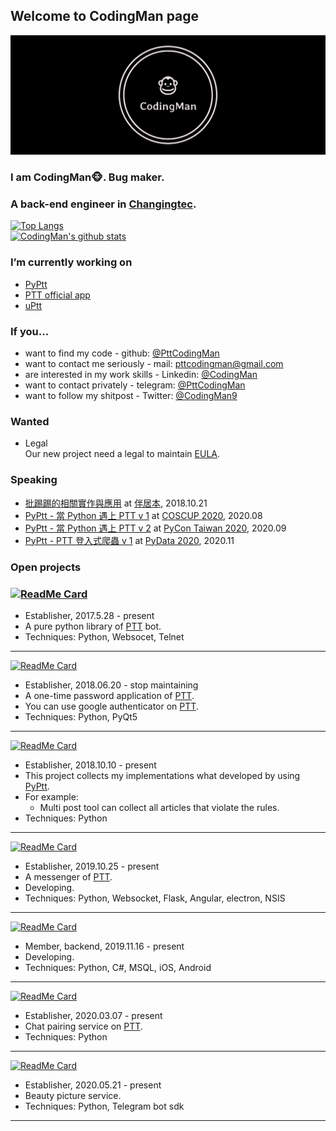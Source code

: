 ## Welcome to CodingMan page

![](https://raw.githubusercontent.com/PttCodingMan/PttCodingMan.github.io/master/logo/facebook_cover_photo_2.png)

### I am CodingMan🐵. Bug maker. 
### A back-end engineer in [Changingtec](https://www.changingtec.com/).  

[![Top Langs](https://github-readme-stats.vercel.app/api/top-langs/?username=PttCodingMan&theme=dark&layout=compact)](https://github.com/PttCodingMan)  
[![CodingMan's github stats](https://github-readme-stats.vercel.app/api?username=PttCodingMan&count_private=true&theme=dark)](https://github.com/PttCodingMan)  

### I’m currently working on 
  * [PyPtt](https://github.com/PttCodingMan/PyPtt)
  * [PTT official app](https://github.com/Ptt-official-app)
  * [uPtt](https://github.com/uPtt-messenger/uPtt)

### If you...
* want to find my code - github: [@PttCodingMan](https://github.com/PttCodingMan)  
* want to contact me seriously - mail: [pttcodingman@gmail.com](mailto:pttcodingman@gmail.com)  
* are interested in my work skills - Linkedin: [@CodingMan](https://www.linkedin.com/in/codingman/)  
* want to contact privately - telegram: [@PttCodingMan](https://t.me/PttCodingMan)  
* want to follow my shitpost - Twitter: [@CodingMan9](https://twitter.com/CodingMan9)  

### Wanted
* Legal  
    Our new project need a legal to maintain [EULA](https://zh.wikipedia.org/wiki/%E6%9C%80%E7%BB%88%E7%94%A8%E6%88%B7%E8%AE%B8%E5%8F%AF%E5%8D%8F%E8%AE%AE).

### Speaking
* [批踢踢的相關實作與應用](https://docs.google.com/presentation/d/1aTfchLP8VzYhIBGCciC12mR-YtHqMB3a2OIOi8aFNeY/edit?usp=sharing) at [伴居本](https://chenshane911.myportfolio.com/node-website), 2018.10.21
* [PyPtt - 當 Python 遇上 PTT v 1](https://docs.google.com/presentation/d/1Uw76Lb9D3RqVS3Re5PWNBrgiO5SJOk8KqhPE3GvPjCs/edit?usp=sharing) at [COSCUP 2020](https://coscup.org/2020/), 2020.08
* [PyPtt - 當 Python 遇上 PTT v 2](https://docs.google.com/presentation/d/1FL0neHW52YWrnK9YXi1PO6B8fGqnbpKdL8R52KJkMtk/edit?usp=sharing) at [PyCon Taiwan 2020](https://tw.pycon.org/2020), 2020.09
* [PyPtt - PTT 登入式爬蟲 v 1](https://docs.google.com/presentation/d/1pLP1635nv1xt0nmLkMhLQgXtBa2wbt0f6Nma0rkqh0Q/edit?usp=sharing) at [PyData 2020](https://pydata.org/taipei2020/), 2020.11

### Open projects

### [![ReadMe Card](https://github-readme-stats.vercel.app/api/pin/?username=PttCodingMan&repo=PyPtt&theme=dark)](https://github.com/PttCodingMan/PyPtt)  
- Establisher, 2017.5.28 - present  
- A pure python library of [PTT](https://zh.wikipedia.org/wiki/%E6%89%B9%E8%B8%A2%E8%B8%A2) bot.  
- Techniques: Python, Websocet, Telnet

---
    
[![ReadMe Card](https://github-readme-stats.vercel.app/api/pin/?username=PttCodingMan&repo=PTT-One-Time-Password&theme=dark)](https://github.com/PttCodingMan/PTT-One-Time-Password)  
- Establisher, 2018.06.20 - stop maintaining    
- A one-time password application of [PTT](https://zh.wikipedia.org/wiki/%E6%89%B9%E8%B8%A2%E8%B8%A2).  
- You can use google authenticator on [PTT](https://zh.wikipedia.org/wiki/%E6%89%B9%E8%B8%A2%E8%B8%A2).  
- Techniques: Python, PyQt5

---
    
[![ReadMe Card](https://github-readme-stats.vercel.app/api/pin/?username=PttCodingMan&repo=PTT_bots&theme=dark)](https://github.com/PttCodingMan/PTT_bots)  
- Establisher, 2018.10.10 - present  
- This project collects my implementations what developed by using [PyPtt](https://github.com/PttCodingMan/PyPtt).  
- For example:  
    - Multi post tool can collect all articles that violate the rules.  
- Techniques: Python

---
 
[![ReadMe Card](https://github-readme-stats.vercel.app/api/pin/?username=uPtt-messenger&repo=uPtt&theme=dark)](https://github.com/uPtt-messenger/uPtt)  
- Establisher, 2019.10.25 - present  
- A messenger of [PTT](https://zh.wikipedia.org/wiki/%E6%89%B9%E8%B8%A2%E8%B8%A2).  
- Developing.  
- Techniques: Python, Websocket, Flask, Angular, electron, NSIS

---
    
[![ReadMe Card](https://github-readme-stats.vercel.app/api/pin/?username=Ptt-official-app&repo=ptt_official_app_wanted&theme=dark)](https://github.com/Ptt-official-app/ptt_official_app_wanted)  
- Member, backend, 2019.11.16 - present  
- Developing.  
- Techniques: Python, C#, MSQL, iOS, Android

---
    
[![ReadMe Card](https://github-readme-stats.vercel.app/api/pin/?username=PttCodingMan&repo=PttTalk&theme=dark)](https://github.com/PttCodingMan/PttTalk)  
- Establisher, 2020.03.07 - present  
- Chat pairing service on [PTT](https://zh.wikipedia.org/wiki/%E6%89%B9%E8%B8%A2%E8%B8%A2).  
- Techniques: Python

---
    
[![ReadMe Card](https://github-readme-stats.vercel.app/api/pin/?username=PttCodingMan&repo=telegram_beauty_bot&theme=dark)](https://github.com/PttCodingMan/telegram_beauty_bot) 
- Establisher, 2020.05.21 - present  
- Beauty picture service.  
- Techniques: Python, Telegram bot sdk

---

